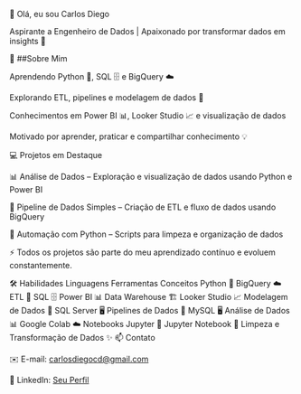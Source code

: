 👋 Olá, eu sou Carlos Diego

Aspirante a Engenheiro de Dados | Apaixonado por transformar dados em insights 🚀

🌱 ##Sobre Mim

Aprendendo Python 🐍, SQL 🗄️ e BigQuery ☁️

Explorando ETL, pipelines e modelagem de dados 🔄

Conhecimentos em Power BI 📊, Looker Studio 📈 e visualização de dados

Motivado por aprender, praticar e compartilhar conhecimento 💡

💻 Projetos em Destaque

📊 Análise de Dados – Exploração e visualização de dados usando Python e Power BI

🔄 Pipeline de Dados Simples – Criação de ETL e fluxo de dados usando BigQuery

🤖 Automação com Python – Scripts para limpeza e organização de dados

⚡ Todos os projetos são parte do meu aprendizado contínuo e evoluem constantemente.

🛠️ Habilidades
Linguagens	Ferramentas	Conceitos
Python 🐍	BigQuery ☁️	ETL 🔄
SQL 🗄️	Power BI 📊	Data Warehouse 🏗️
	Looker Studio 📈	Modelagem de Dados 📐
	SQL Server 🖥️	Pipelines de Dados 🔧
	MySQL 🖥️	Análise de Dados 📊
	Google Colab ☁️	Notebooks Jupyter 📓
	Jupyter Notebook 📓	Limpeza e Transformação de Dados ✨
📫 Contato

✉️ E-mail: carlosdiegocd@gmail.com

🔗 LinkedIn: [Seu Perfil](https://www.linkedin.com/in/carlosdiego-nascimento)
